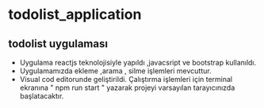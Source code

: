 # todolist_application

## todolist uygulaması 

* Uygulama reactjs teknolojisiyle yapıldı ,javacsript ve bootstrap kullanıldı.
* Uygulamamızda ekleme ,arama , silme işlemleri mevcuttur.
* Visual cod editorunde geliştirildi. Çalıştırma işlemleri için terminal ekranına  " npm run start " yazarak projeyi varsayılan tarayıcınızda başlatacaktır.
